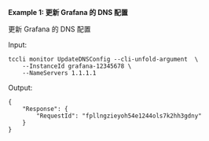 **Example 1: 更新 Grafana 的 DNS 配置**

更新 Grafana 的 DNS 配置

Input: 

```
tccli monitor UpdateDNSConfig --cli-unfold-argument  \
    --InstanceId grafana-12345678 \
    --NameServers 1.1.1.1
```

Output: 
```
{
    "Response": {
        "RequestId": "fpllngzieyoh54e1244ols7k2hh3gdny"
    }
}
```

